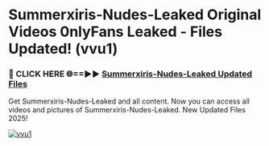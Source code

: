 # Summerxiris-Nudes-Leaked Original Videos 0nlyFans Leaked - Files Updated! (vvu1)

<h3>🔴 CLICK HERE 🌐==►► <a href="https://tinyurl.com/4mcuefdz" rel="nofollow">Summerxiris-Nudes-Leaked Updated Files</a></h3>

Get Summerxiris-Nudes-Leaked and all content. Now you can access all videos and pictures of Summerxiris-Nudes-Leaked. New Updated Files 2025!

[![vvu1](https://i.imgur.com/StAQSOY.gif)](https://tinyurl.com/4mcuefdz)
